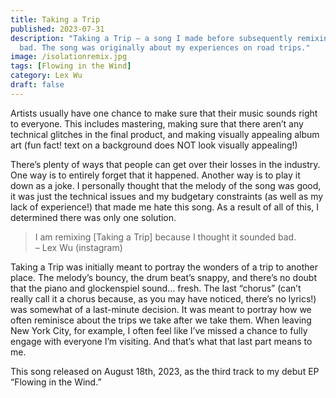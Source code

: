 ```yaml
---
title: Taking a Trip
published: 2023-07-31
description: "Taking a Trip – a song I made before subsequently remixing because it sounded
  bad. The song was originally about my experiences on road trips."
image: /isolationremix.jpg
tags: [Flowing in the Wind]
category: Lex Wu
draft: false
---
```


Artists usually have one chance to make sure that their music sounds right to everyone. This includes mastering, making sure that there aren’t any technical glitches in the final product, and making visually appealing album art (fun fact! text on a background does NOT look visually appealing!)

There’s plenty of ways that people can get over their losses in the industry. One way is to entirely forget that it happened. Another way is to play it down as a joke. I personally thought that the melody of the song was good, it was just the technical issues and my budgetary constraints (as well as my lack of experience!) that made me hate this song. As a result of all of this, I determined there was only one solution.

> I am remixing \[Taking a Trip] because I thought it sounded bad.\
> – Lex Wu (instagram)

Taking a Trip was initially meant to portray the wonders of a trip to another place. The melody’s bouncy, the drum beat’s snappy, and there’s no doubt that the piano and glockenspiel sound… fresh. The last “chorus” (can’t really call it a chorus because, as you may have noticed, there’s no lyrics!) was somewhat of a last-minute decision. It was meant to portray how we often reminisce about the trips we take after we take them. When leaving New York City, for example, I often feel like I’ve missed a chance to fully engage with everyone I’m visiting. And that’s what that last part means to me.

This song released on August 18th, 2023, as the third track to my debut EP “Flowing in the Wind.”
